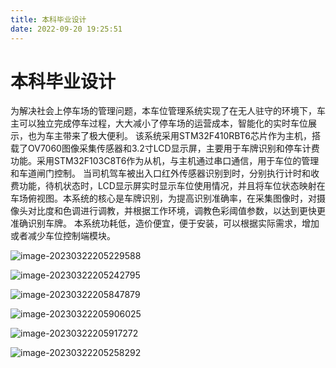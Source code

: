 ```yaml
---
title: 本科毕业设计
date: 2022-09-20 19:25:51
---
```


# 本科毕业设计

为解决社会上停车场的管理问题，本车位管理系统实现了在无人驻守的环境下，车主可以独立完成停车过程，大大减小了停车场的运营成本，智能化的实时车位展示，也为车主带来了极大便利。
该系统采用STM32F410RBT6芯片作为主机，搭载了OV7060图像采集传感器和3.2寸LCD显示屏，主要用于车牌识别和停车计费功能。采用STM32F103C8T6作为从机，与主机通过串口通信，用于车位的管理和车道闸门控制。
当司机驾车被出入口红外传感器识别到时，分别执行计时和收费功能，待机状态时，LCD显示屏实时显示车位使用情况，并且将车位状态映射在车场俯视图。本系统的核心是车牌识别，为提高识别准确率，在采集图像时，对摄像头对比度和色调进行调教，并根据工作环境，调教色彩阈值参数，以达到更快更准确识别车牌。
本系统功耗低，造价便宜，便于安装，可以根据实际需求，增加或者减少车位控制端模块。

![image-20230322205229588](https://gwzone.oss-cn-beijing.aliyuncs.com/typora-user-images/image-20230322205229588.png)

![image-20230322205242795](https://gwzone.oss-cn-beijing.aliyuncs.com/typora-user-images/image-20230322205242795.png)

![image-20230322205847879](https://gwzone.oss-cn-beijing.aliyuncs.com/typora-user-images/image-20230322205847879.png)

![image-20230322205906025](https://gwzone.oss-cn-beijing.aliyuncs.com/typora-user-images/image-20230322205906025.png)

![image-20230322205917272](https://gwzone.oss-cn-beijing.aliyuncs.com/typora-user-images/image-20230322205917272.png)

![image-20230322205258292](https://gwzone.oss-cn-beijing.aliyuncs.com/typora-user-images/image-20230322205258292.png)